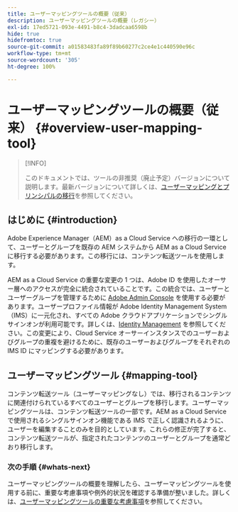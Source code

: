 ```yaml
---
title: ユーザーマッピングツールの概要（従来）
description: ユーザーマッピングツールの概要（レガシー）
exl-id: 17ed5721-093e-4491-b8c4-3dadcaa6598b
hide: true
hidefromtoc: true
source-git-commit: a01583483fa89f89b60277c2ce4e1c440590e96c
workflow-type: tm+mt
source-wordcount: '305'
ht-degree: 100%

---
```


# ユーザーマッピングツールの概要（従来） {#overview-user-mapping-tool}

>[!INFO]
>
>このドキュメントでは、ツールの非推奨（廃止予定）バージョンについて説明します。最新バージョンについて詳しくは、[ユーザーマッピングとプリンシパルの移行](/help/journey-migration/content-transfer-tool/using-content-transfer-tool/user-mapping-and-migration.md)を参照してください。

<!-- Alexandru: drafting this for now

NOTE: "LEGACY" for user mapping includes everything before (that is, not including) 2.0.16 of CTT.

>[!CONTEXTUALHELP]
>id="aemcloud_ctt_usermapping"
>title="User Mapping Tool"
>abstract="The Content Transfer Tool helps you move users and groups from your existing AEM system to AEM as a Cloud Service. Existing users and groups need to be mapped to their IMS IDs to avoid duplicate users and groups on the Cloud Service author instance."
>additional-url="https://experienceleague.adobe.com/docs/experience-manager-cloud-service/moving/cloud-migration/content-transfer-tool/using-user-mapping-tool.html?lang=en#important-considerations" text="Important Considerations for using User Mapping Tool"
>additional-url="https://experienceleague.adobe.com/docs/experience-manager-cloud-service/moving/cloud-migration/content-transfer-tool/using-user-mapping-tool.html?lang=en#using-user-mapping-tool" text="Using User Mapping Tool"

-->

## はじめに {#introduction}

Adobe Experience Manager（AEM）as a Cloud Service への移行の一環として、ユーザーとグループを既存の AEM システムから AEM as a Cloud Service に移行する必要があります。この移行には、コンテンツ転送ツールを使用します。

AEM as a Cloud Service の重要な変更の 1 つは、Adobe ID を使用したオーサー層へのアクセスが完全に統合されていることです。この統合では、ユーザーとユーザーグループを管理するために [Adobe Admin Console](https://helpx.adobe.com/jp/enterprise/using/admin-console.html) を使用する必要があります。ユーザープロファイル情報が Adobe Identity Management System（IMS）に一元化され、すべての Adobe クラウドアプリケーションでシングルサインオンが利用可能です。詳しくは、[Identity Management](https://experienceleague.adobe.com/docs/experience-manager-cloud-service/content/overview/what-is-new-and-different.html?lang=ja#identity-management) を参照してください。この変更により、Cloud Service オーサーインスタンスでのユーザーおよびグループの重複を避けるために、既存のユーザーおよびグループをそれぞれの IMS ID にマッピングする必要があります。

## ユーザーマッピングツール {#mapping-tool}

コンテンツ転送ツール（ユーザーマッピングなし）では、移行されるコンテンツに関連付けられているすべてのユーザーとグループを移行します。ユーザーマッピングツールは、コンテンツ転送ツールの一部です。AEM as a Cloud Service で使用されるシングルサインオン機能である IMS で正しく認識されるように、ユーザーを編集することのみを目的としています。これらの修正が完了すると、コンテンツ転送ツールが、指定されたコンテンツのユーザーとグループを通常どおり移行します。

### 次の手順 {#whats-next}

ユーザーマッピングツールの概要を理解したら、ユーザーマッピングツールを使用する前に、重要な考慮事項や例外的状況を確認する準備が整いました。詳しくは、[ユーザーマッピングツールの重要な考慮事項](/help/journey-migration/content-transfer-tool/user-mapping-tool-legacy/considerations-user-mapping-tool-legacy.md)を参照してください。
